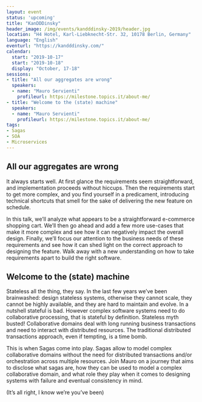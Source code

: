 ```yaml
---
layout: event
status: 'upcoming'
title: "KanDDDinsky"
header_image: /img/events/kandddinsky-2019/header.jpg
location: "H4 Hotel, Karl-Liebknecht-Str. 32, 10178 Berlin, Germany"
language: "English"
eventurl: "https://kandddinsky.com/"
calendar:
  start: "2019-10-17"
  start: "2019-10-18"
  display: "October, 17-18"
sessions:
- title: "All our aggregates are wrong"
  speakers:
  - name: "Mauro Servienti"
    profileurl: https://milestone.topics.it/about-me/
- title: "Welcome to the (state) machine"
  speakers:
  - name: "Mauro Servienti"
    profileurl: https://milestone.topics.it/about-me/
tags:
- Sagas
- SOA
- Microservices
---
```


## All our aggregates are wrong

It always starts well. At first glance the requirements seem straightforward, and implementation proceeds without hiccups. Then the requirements start to get more complex, and you find yourself in a predicament, introducing technical shortcuts that smell for the sake of delivering the new feature on schedule.

In this talk, we’ll analyze what appears to be a straightforward e-commerce shopping cart. We’ll then go ahead and add a few more use-cases that make it more complex and see how it can negatively impact the overall design. Finally, we’ll focus our attention to the business needs of these requirements and see how it can shed light on the correct approach to designing the feature. Walk away with a new understanding on how to take requirements apart to build the right software.

## Welcome to the (state) machine

Stateless all the thing, they say. In the last few years we’ve been brainwashed: design stateless systems, otherwise they cannot scale, they cannot be highly available, and they are hard to maintain and evolve. In a nutshell stateful is bad. However complex software systems need to do collaborative processing, that is stateful by definition. Stateless myth busted! Collaborative domains deal with long running business transactions and need to interact with distributed resources. The traditional distributed transactions approach, even if tempting, is a time bomb.

This is when Sagas come into play. Sagas allow to model complex collaborative domains without the need for distributed transactions and/or orchestration across multiple resources. Join Mauro on a journey that aims to disclose what sagas are, how they can be used to model a complex collaborative domain, and what role they play when it comes to designing systems with failure and eventual consistency in mind.

(It’s all right, I know we’re you’ve been)

